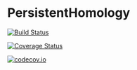# PersistentHomology

[![Build Status](https://travis-ci.org/wildart/PersistentHomology.jl.svg?branch=master)](https://travis-ci.org/wildart/PersistentHomology.jl)

[![Coverage Status](https://coveralls.io/repos/wildart/PersistentHomology.jl/badge.svg?branch=master&service=github)](https://coveralls.io/github/wildart/PersistentHomology.jl?branch=master)

[![codecov.io](http://codecov.io/github/wildart/PersistentHomology.jl/coverage.svg?branch=master)](http://codecov.io/github/wildart/PersistentHomology.jl?branch=master)
